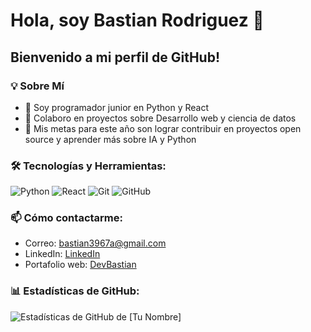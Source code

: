 # Hola, soy Bastian Rodriguez 👋

## Bienvenido a mi perfil de GitHub!

### 💡 Sobre Mí
- 🌱 Soy programador junior en Python y React
- 👯 Colaboro en proyectos sobre Desarrollo web y ciencia de datos
- 🥅 Mis metas para este año son lograr contribuir en proyectos open source y aprender más sobre IA y Python


### 🛠 Tecnologías y Herramientas:
![Python](https://img.shields.io/badge/-Python-black?style=flat-square&logo=Python)
![React](https://img.shields.io/badge/-React-black?style=flat-square&logo=react)
![Git](https://img.shields.io/badge/-Git-black?style=flat-square&logo=git)
![GitHub](https://img.shields.io/badge/-GitHub-181717?style=flat-square&logo=github)

### 📫 Cómo contactarme:
- Correo: bastian3967a@gmail.com
- LinkedIn: [LinkedIn](https://www.linkedin.com/in/bastian-rodriguez-r-8b0781211/)
- Portafolio web: [DevBastian](https://devbastian.reflex.run/)

### 📊 Estadísticas de GitHub:
![Estadísticas de GitHub de [Tu Nombre]](https://github-readme-stats.vercel.app/api?username=baldFamous&show_icons=true&theme=tokyonight)

